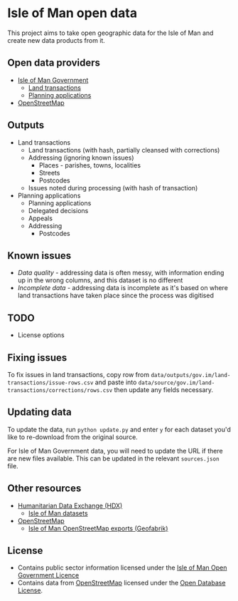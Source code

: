 # Isle of Man open data

This project aims to take open geographic data for the Isle of Man and create new data products from it.

## Open data providers

* [Isle of Man Government](https://www.gov.im/about-the-government/government/open-data/)
  * [Land transactions](https://www.gov.im/about-the-government/government/open-data/economy/land-transactions/)
  * [Planning applications](https://www.gov.im/about-the-government/government/open-data/energy-and-environment/planning-application-data/)
* [OpenStreetMap](https://www.openstreetmap.org)

## Outputs

* Land transactions
  * Land transactions (with hash, partially cleansed with corrections)
  * Addressing (ignoring known issues)
    * Places - parishes, towns, localities
    * Streets
    * Postcodes
  * Issues noted during processing (with hash of transaction)
* Planning applications
  * Planning applications
  * Delegated decisions
  * Appeals
  * Addressing
    * Postcodes

## Known issues

* *Data quality* - addressing data is often messy, with information ending up in the wrong columns, and this dataset is no different
* *Incomplete data* - addressing data is incomplete as it's based on where land transactions have taken place since the process was digitised

## TODO

* License options

## Fixing issues

To fix issues in land transactions, copy row from `data/outputs/gov.im/land-transactions/issue-rows.csv` and paste 
into `data/source/gov.im/land-transactions/corrections/rows.csv` then update any fields necessary.

## Updating data

To update the data, run `python update.py` and enter `y` for each dataset you'd like to re-download from the original 
source.

For Isle of Man Government data, you will need to update the URL if there are new files available. This can be updated 
in the relevant `sources.json` file. 

## Other resources

* [Humanitarian Data Exchange (HDX)](https://data.humdata.org)
  * [Isle of Man datasets](https://data.humdata.org/group/imn)
* [OpenStreetMap](https://www.openstreetmap.org)
  * [Isle of Man OpenStreetMap exports (Geofabrik)](https://download.geofabrik.de/europe/isle-of-man.html)

## License

* Contains public sector information licensed under the [Isle of Man Open Government Licence](https://www.gov.im/about-this-site/open-government-licence/)
* Contains data from [OpenStreetMap](https://www.openstreetmap.org) licensed under the [Open Database License](https://www.openstreetmap.org/copyright).